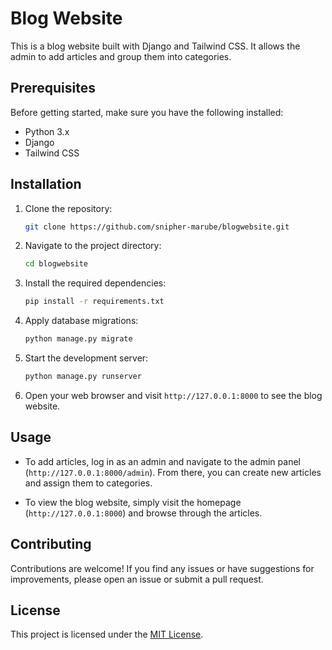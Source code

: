 # Blog Website

This is a blog website built with Django and Tailwind CSS. It allows the admin to add articles and group them into categories.

## Prerequisites

Before getting started, make sure you have the following installed:

- Python 3.x
- Django
- Tailwind CSS

## Installation

1. Clone the repository:

    ```bash
    git clone https://github.com/snipher-marube/blogwebsite.git
    ```

2. Navigate to the project directory:

    ```bash
    cd blogwebsite
    ```

3. Install the required dependencies:

    ```bash
    pip install -r requirements.txt
    ```

4. Apply database migrations:

    ```bash
    python manage.py migrate
    ```

5. Start the development server:

    ```bash
    python manage.py runserver
    ```

6. Open your web browser and visit `http://127.0.0.1:8000` to see the blog website.

## Usage

- To add articles, log in as an admin and navigate to the admin panel (`http://127.0.0.1:8000/admin`). From there, you can create new articles and assign them to categories.

- To view the blog website, simply visit the homepage (`http://127.0.0.1:8000`) and browse through the articles.

## Contributing

Contributions are welcome! If you find any issues or have suggestions for improvements, please open an issue or submit a pull request.

## License

This project is licensed under the [MIT License](LICENSE).
